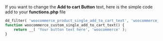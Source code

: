 If you want to change the **Add to cart Button** text, here is the simple code add to your **functions.php** file
```php
dd_filter( 'woocommerce_product_single_add_to_cart_text', 'woocommerce_custom_single_add_to_cart_text' ); 
function woocommerce_custom_single_add_to_cart_text() {
    return __( 'Your button text here', 'woocommerce' ); 
}
```